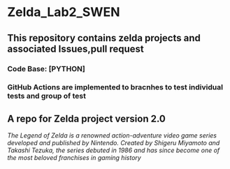 # Zelda_Lab2_SWEN
## This repository contains zelda projects and associated Issues,pull request

### Code Base: [PYTHON]

### GitHub Actions are implemented to bracnhes to test individual tests and group of test

## A repo for Zelda project version 2.0
 _The Legend of Zelda is a renowned action-adventure video game series developed and published by Nintendo. Created by Shigeru Miyamoto and Takashi Tezuka, the series debuted in 1986 and has since become one of the most beloved franchises in gaming history_
